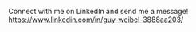 Connect with me on LinkedIn and send me a message!
https://www.linkedin.com/in/guy-weibel-3888aa203/

